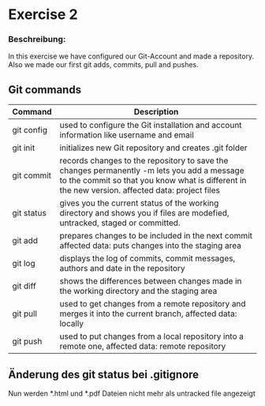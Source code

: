 # Exercise 2
### Beschreibung: 
In this exercise we have configured our Git-Account and made a repository. Also we made our first git adds, commits, pull and pushes.
## Git commands
| Command    | Description    |
| ---------- | ----------------|
| git config | used to configure the Git installation and account information like username and email 
| git init   | initializes new Git repository and creates .git folder
| git commit | records changes to the repository to save the changes permanently -m lets you add a message to the commit so that you know what is different in the new version.  affected data: project files
| git status |gives you the current status of the working directory and shows you if files are modefied, untracked, staged or committed.
| git add    | prepares changes to be included in the next commit affected data:  puts changes into the staging area
| git log    | displays  the log of commits, commit messages, authors and date in the repository
| git diff   |  shows the differences between changes made in the working directory and the staging area 
| git pull   | used to get changes from a remote repository and merges it into the current branch, affected data: locally
| git push   | used to put changes from a local repository into a remote one, affected data: remote repository

## Änderung des git status bei .gitignore
Nun werden *.html und *.pdf Dateien nicht mehr als untracked file angezeigt